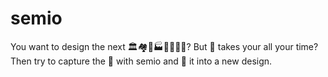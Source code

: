 # semio

You want to design the next 🏛️🏘️🏢🏭🏫🏨⛪🕌? But 📐 takes your all your time? Then try to capture the 🧬 with semio and 💉 it into a new design.